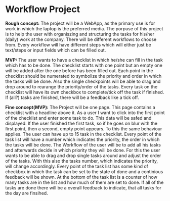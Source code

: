 # Workflow Project

**Rough concept:**
The project will be a WebApp, as the primary use is for work in which the laptop is the preferred media.
The porpuse of this project is to help the user with organiszing and structuring the tasks for his/her (daily) work at the company.
There will be different workflows to choose from. Every workflow will have different steps which will either just be text/steps or input fields which can be filled out.

**MVP:**
The user wants to have a checklist in which he/she can fill in the task which has to be done.
The checklist starts with one point but an empty one will be added after the one before has been filled out.
Each point in the checklist should be numerated to symbolize the priority and order in which the tasks will be done. Also the single checkpoints will be able to drag and drop around to rearange the priority/order of the tasks.
Every task on the checklist will have its own checkbox to complete/tick off the task if finished.
If (all?) tasks are finished, there will be a feedback like a tick off.

**Fine concept(MVP):**
The Project will be one page. This page contains a checklist with a headline above it.
As a user I want to click into the first point of the checklist and enter some task to do. This data will be safed and displayed.
If the user finished the first task, so if he goes on blur with the first point, then a second, empty point appears. To this the same behaviour applies.
The user can have up to 15 task in the checklist.
Every point of the task list will have a number which indicates the priority, the order in which the tasks will be done.
The Workflow of the user will be to add all his tasks and afterwards decide in which priority they will be done. 
For this the user wants to be able to drag and drop single tasks around and adjust the order of the tasks. With this also the tasks number, which indicates the priority, will change accordingly.
Every point of the task list has some kind of checkbox in which the task can be set to the state of done and a continious feedback will be shown.
At the bottom of the task list is a counter of how many tasks are in the list and how much of them are set to done.
If all of the tasks are done there will be a overall feedback to indicate, that all tasks for the day are finsihed.